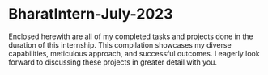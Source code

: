 # BharatIntern-July-2023
Enclosed herewith are all of my completed tasks and projects done in the duration of this internship. This compilation showcases my diverse capabilities, meticulous approach, and successful outcomes. I eagerly look forward to discussing these projects in greater detail with you.
